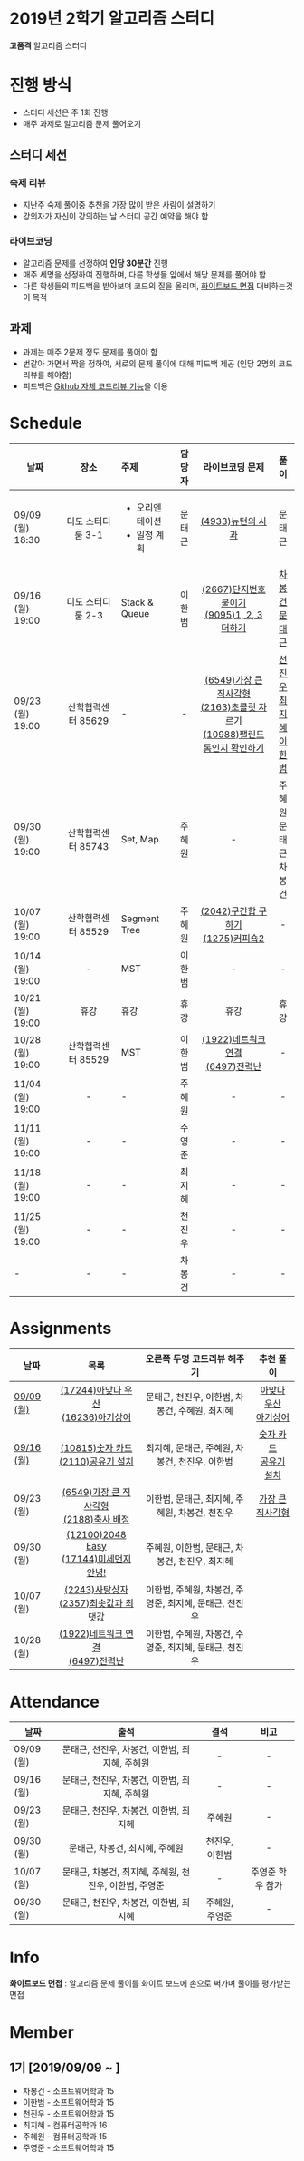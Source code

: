 # 2019년 2학기 알고리즘 스터디

**고품격** 알고리즘 스터디

# 진행 방식

* 스터디 세션은 주 1회 진행
* 매주 과제로 알고리즘 문제 풀어오기

## 스터디 세션

### 숙제 리뷰
* 지난주 숙제 풀이중 추천을 가장 많이 받은 사람이 설명하기
* 강의자가 자신이 강의하는 날 스터디 공간 예약을 해야 함

### 라이브코딩
* 알고리즘 문제를 선정하여 **인당 30분간** 진행
* 매주 세명을 선정하여 진행하며, 다른 학생들 앞에서 해당 문제를 풀어야 함
* 다른 학생들의 피드백을 받아보며 코드의 질을 올리며, [화이트보드 면접](#white-board) 대비하는것이 목적

## 과제
* 과제는 매주 2문제 정도 문제를 풀어야 함
* 번갈아 가면서 짝을 정하여, 서로의 문제 풀이에 대해 피드백 제공 (인당 2명의 코드 리뷰를 해야함)
* 피드백은 [Github 자체 코드리뷰 기능](https://academy.realm.io/kr/posts/codereview-howto/)을 이용

# Schedule
|날짜|장소|주제|담당자|라이브코딩 문제|풀이|
|-------------|:------------:|:------------|:------------:|:------------:|:------------:|
| 09/09 (월) 18:30 | 디도 스터디룸 3-1 | <ul><li>오리엔테이션</li><li>일정 계획</li></ul> | 문태근 | [(4933)뉴턴의 사과](https://www.acmicpc.net/problem/4933) | 문태근 | - |
| 09/16 (월) 19:00 | 디도 스터디룸 2-3 | Stack & Queue | 이한범 | [(2667)단지번호붙이기](https://www.acmicpc.net/problem/2667)<br>[(9095)1, 2, 3 더하기](https://www.acmicpc.net/problem/9095) | [차봉건](livecoding/09-16/%5B차봉건%5D_2667_단지번호붙이기.py)<br>[문태근](/livecoding/09-16/문태근_9095_1%2C2%2C3더하기.cpp) |
| 09/23 (월) 19:00 | 산학협력센터 85629 | - | - | [(6549)가장 큰 직사각형](https://www.acmicpc.net/problem/6549)<br>[(2163)초콜릿 자르기](https://www.acmicpc.net/problem/2163)<br>[(10988)팰린드롬인지 확인하기](https://www.acmicpc.net/problem/10988) | [천진우](/livecoding/09-23/천진우_6549_가장큰직사각형.cpp)<br>[최지혜](/livecoding/09-23/최지혜_2163_초콜릿자르기.cpp)<br>[이한범](/livecoding/09-23/이한범_10988_팰린드롬.cpp) |
| 09/30 (월) 19:00 | 산학협력센터 85743 | Set, Map | 주혜원 | - | 주혜원<br>문태근<br>차봉건 |
| 10/07 (월) 19:00 | 산학협력센터 85529 | Segment Tree | 주혜원 | [(2042)구간합 구하기](https://www.acmicpc.net/problem/2042)<br>[(1275)커피숍2](https://www.acmicpc.net/problem/1275) | - |
| 10/14 (월) 19:00 | - | MST | 이한범 | - | - |
| 10/21 (월) 19:00 | 휴강 | 휴강 | 휴강 | 휴강 | 휴강 |
| 10/28 (월) 19:00 | 산학협력센터 85529 |  MST | 이한범 | [(1922)네트워크 연결](https://www.acmicpc.net/problem/1922)<br>[(6497)전력난](https://www.acmicpc.net/problem/6497) | - |
| 11/04 (월) 19:00 | - | - | 주혜원 | - | - |
| 11/11 (월) 19:00 | - | - | 주영준 | - | - |
| 11/18 (월) 19:00 | - | - | 최지혜 | - | - |
| 11/25 (월) 19:00 | - | - | 천진우 | - | - |
| - | - | - | 차봉건 | - | - |

# Assignments
|날짜|목록|오른쪽 두명 코드리뷰 해주기|추천 풀이|
|-------------|:------------:|:------------:|:------------:|
| [09/09 (월)](/assignments/09-09) | [(17244)아맞다 우산](https://www.acmicpc.net/problem/17244)<br> [(16236)아기상어](https://www.acmicpc.net/problem/16236) | 문태근, 천진우, 이한범, 차봉건, 주혜원, 최지혜 | [아맞다 우산](/assignments/09-09/%5B차봉건%5D%2017244%20아맞다우산.cpp)<br>[아기상어](/assignments/09-09/문태근/16236_아기상어.cpp) |
| [09/16 (월)](/assignments/09-16) | [(10815)숫자 카드](https://www.acmicpc.net/problem/10815)<br>[(2110)공유기 설치](https://www.acmicpc.net/problem/2110) | 최지혜, 문태근, 주혜원, 차봉건, 천진우, 이한범 | [숫자 카드](/assignments/09-16/이한범/10815.cpp)<br>[공유기 설치](/assignments/09-16/천진우/공유기)
| 09/23 (월) | [(6549)가장 큰 직사각형](https://www.acmicpc.net/problem/6549)<br>[(2188)축사 배정](https://www.acmicpc.net/problem/2188) | 이한범, 문태근, 최지혜, 주혜원, 차봉건, 천진우 | [가장 큰 직사각형](/assignments/09-23/문태근/6549_히스토그램.cpp)<br> |
| 09/30 (월) | [(12100)2048 Easy](https://www.acmicpc.net/problem/12100)<br>[(17144)미세먼지 안녕!](https://www.acmicpc.net/problem/17144) | 주혜원, 이한범, 문태근, 차봉건, 천진우, 최지혜 |
| 10/07 (월) | [(2243)사탕상자](https://www.acmicpc.net/problem/2243)<br>[(2357)최솟값과 최댓값](https://www.acmicpc.net/problem/2357) | 이한범, 주혜원, 차봉건, 주영준, 최지혜, 문태근, 천진우 |
| 10/28 (월) | [(1922)네트워크 연결](https://www.acmicpc.net/problem/1922)<br>[(6497)전력난](https://www.acmicpc.net/problem/6497) | 이한범, 주혜원, 차봉건, 주영준, 최지혜, 문태근, 천진우 |

# Attendance
|날짜|출석|결석|비고|
|-------------|:------------:|:------------:|:------------:|
| 09/09 (월) | 문태근, 천진우, 차봉건, 이한범, 최지혜, 주혜원 | - | - |
| 09/16 (월) | 문태근, 천진우, 차봉건, 이한범, 최지혜, 주혜원 | - | - |
| 09/23 (월) | 문태근, 천진우, 차봉건, 이한범, 최지혜 | 주혜원 | - |
| 09/30 (월) | 문태근, 차봉건, 최지혜, 주혜원 | 천진우, 이한범 | - | - |
| 10/07 (월) | 문태근, 차봉건, 최지혜, 주혜원, 천진우, 이한범, 주영준 | - | 주영준 학우 참가 |
| 09/30 (월) | 문태근, 천진우, 차봉건, 이한범, 최지혜 | 주혜원, 주영준 | - | - |

# Info
<b id="white-board">화이트보드 면접</b> : 알고리즘 문제 풀이를 화이트 보드에 손으로 써가며 풀이를 평가받는 면접

# Member

## 1기 [2019/09/09 ~ ]

* 차봉건 - 소프트웨어학과 15
* 이한범 - 소프트웨어학과 15
* 천진우 - 소프트웨어학과 15
* 최지혜 - 컴퓨터공학과  16
* 주혜원 - 컴퓨터공학과  15
* 주영준 - 소프트웨어학과 15

